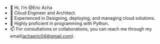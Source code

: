 - 👋 Hi, I’m @Eric Acha
- 👀 Cloud Engineer and Architect.
- 🌱 Experienced in Designing, deploying, and managing cloud solutions.
- 💞️ Highly proficient in programming with Python.
- 📫 For consultations or collaborations, you can reach me through my email(achaeric04@gmail.com).

<!---
Achengo/Achengo is a ✨ special ✨ repository because its `README.md` (this file) appears on your GitHub profile.
You can click the Preview link to take a look at your changes.
--->
